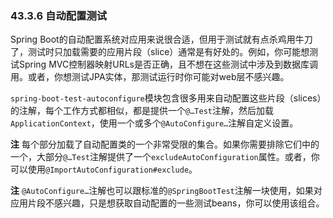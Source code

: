 ### 43.3.6 自动配置测试

Spring Boot的自动配置系统对应用来说很合适，但用于测试就有点杀鸡用牛刀了，测试时只加载需要的应用片段（slice）通常是有好处的。例如，你可能想测试Spring MVC控制器映射URLs是否正确，且不想在这些测试中涉及到数据库调用。或者，你想测试JPA实体，那测试运行时你可能对web层不感兴趣。

`spring-boot-test-autoconfigure`模块包含很多用来自动配置这些片段（slices）的注解，每个工作方式都相似，都是提供一个`@…Test`注解，然后加载`ApplicationContext`，使用一个或多个`@AutoConfigure…`注解自定义设置。

**注** 每个部分加载了自动配置类的一个非常受限的集合。如果你需要排除它们中的一个，大部分`@…Test`注解提供了一个`excludeAutoConfiguration`属性。或者，你可以使用`@ImportAutoConfiguration#exclude`。

**注** `@AutoConfigure…`注解也可以跟标准的`@SpringBootTest`注解一块使用，如果对应用片段不感兴趣，只是想获取自动配置的一些测试beans，你可以使用该组合。
